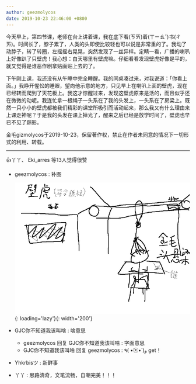 ```yaml
---
author: geezmolycos
date: 2019-10-23 22:46:00 +0800
---
```

今天早上，第四节课，老师在台上讲着课，我在底下看(ㄎㄞ)着(ㄒㄧㄠˇ)书(ㄔㄞ)。时间长了，脖子累了，人类的头即使比较轻也可以说是非常重的了。我动了动脖子，转了转圈，左摇摇右晃晃，突然发现了一丝异样。定睛一看，广播的喇叭上好像趴了只壁虎！我心想：白天哪里有壁虎嘛。仔细看看发现壁虎好像是平的，就又觉得是谁恶作剧拿贴画贴上去的了。

下午刚上课，我还没有从午睡中完全睡醒。我的同桌凑过来，对我说道：「你看上面。」我睁开惺忪的睡眼，望向他示意的地方，只见早上在喇叭上面的壁虎，现在已经转而爬到了天花板上。我这才惊醒过来，发现这壁虎原来是活的，而且似乎还在微微的动呢。我连忙拿一根绳子一头系在了我的头发上，一头系在了房梁上。既然一只小小的壁虎都被我们精彩的课堂所吸引而活动起来，那么我又有什么理由来上课走神呢？于是我的头发在课上掉光了，醒来之后已经是放学时间了，壁虎也早已不见了踪影。

金毛gizmolycos于2019-10-23，保留著作权，禁止在作者未同意的情况下一切形式的利用、转载。

---
👍丫丫、 Eki_arres 等13人觉得很赞

- geezmolycos : 补图

  ![](/assets/images/qq-zone/2019-10-23-gecko.png){: loading='lazy'}{: width='200'}
- GJC你不知道我该叫啥 : 啥意思
  - geezmolycos 回复 GJC你不知道我该叫啥 : 字面意思
  - GJC你不知道我该叫啥 回复 geezmolycos : ٩( •̀㉨•́ )و get！
- Yhkrbisツ : 新鲜事
- 丫丫 : 思路清奇，文笔流畅，自嘲完美！！！
